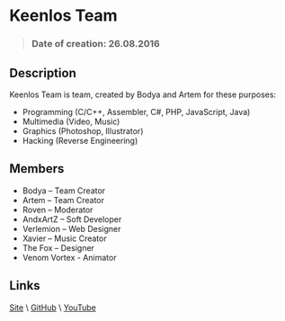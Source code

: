 # Keenlos Team

> ### Date of creation: 26.08.2016

## Description

Keenlos Team is team, created by Bodya and Artem for these purposes:
* Programming (C/C++, Assembler, C#, PHP, JavaScript, Java)
* Multimedia (Video, Music)
* Graphics (Photoshop, Illustrator)
* Hacking (Reverse Engineering)

## Members

* Bodya – Team Creator
* Artem – Team Creator
* Roven – Moderator
* AndxArtZ – Soft Developer
* Verlemion – Web Designer
* Xavier – Music Creator
* The Fox – Designer
* Venom Vortex - Animator

## Links

[Site](http://keenlos.ueuo.com) \ 
[GitHub](https://github.com/Keenlos) \ 
[YouTube](https://www.youtube.com/channel/UCtCEhGtp5G5HMD4ONLtFjgg)
